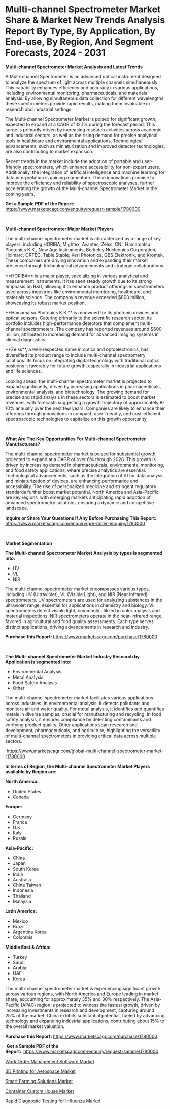 <p><h1>Multi-channel Spectrometer Market Share & Market New Trends Analysis Report By Type, By Application, By End-use, By Region, And Segment Forecasts, 2024 - 2031</h1></p><p><strong>Multi-channel Spectrometer Market Analysis and Latest Trends</strong></p>
<p><p>A Multi-channel Spectrometer is an advanced optical instrument designed to analyze the spectrum of light across multiple channels simultaneously. This capability enhances efficiency and accuracy in various applications, including environmental monitoring, pharmaceuticals, and materials analysis. By allowing simultaneous data collection for different wavelengths, these spectrometers provide rapid results, making them invaluable in research and industrial settings.</p><p>The Multi-channel Spectrometer Market is poised for significant growth, expected to expand at a CAGR of 12.1% during the forecast period. This surge is primarily driven by increasing research activities across academic and industrial sectors, as well as the rising demand for precise analytical tools in healthcare and environmental applications. Technological advancements, such as miniaturization and improved detector technologies, are also contributing to market expansion.</p><p>Recent trends in the market include the adoption of portable and user-friendly spectrometers, which enhance accessibility for non-expert users. Additionally, the integration of artificial intelligence and machine learning for data interpretation is gaining momentum. These innovations promise to improve the efficiency and reliability of spectroscopic analyses, further accelerating the growth of the Multi-channel Spectrometer Market in the coming years.</p></p>
<p><strong>Get a Sample PDF of the Report:&nbsp;</strong> <a href="https://www.marketscagr.com/enquiry/request-sample/1780000?utm_campaign=1268&utm_medium=2&utm_source=Github&utm_content=ia&utm_term=09102024&utm_id=multi-channel-spectrometer">https://www.marketscagr.com/enquiry/request-sample/1780000</a></p>
<p>&nbsp;</p>
<p><strong>Multi-channel Spectrometer Major Market Players</strong></p>
<p><p>The multi-channel spectrometer market is characterized by a range of key players, including HORIBA, Mightex, Avantes, Zeiss, CNI, Hamamatsu Photonics K.K., New Age Instruments, Berkeley Nucleonics Corporation, Holmarc, ORTEC, Table Stable, Keri Photonics, GBS Elektronik, and Kromek. These companies are driving innovation and expanding their market presence through technological advancements and strategic collaborations.</p><p>**HORIBA** is a major player, specializing in various analytical and measurement instruments. It has seen steady growth due to its strong emphasis on R&D, allowing it to enhance product offerings in spectrometers used across industries like environmental monitoring, healthcare, and materials science. The company's revenue exceeded $800 million, showcasing its robust market position.</p><p>**Hamamatsu Photonics K.K.** is renowned for its photonic devices and optical sensors. Catering primarily to the scientific research sector, its portfolio includes high-performance detectors that complement multi-channel spectrometers. The company has reported revenues around $600 million, attributed to increasing demand for advanced imaging systems in clinical diagnostics.</p><p>**Zeiss**, a well-respected name in optics and optoelectronics, has diversified its product range to include multi-channel spectrometry solutions. Its focus on integrating digital technology with traditional optics positions it favorably for future growth, especially in industrial applications and life sciences.</p><p>Looking ahead, the multi-channel spectrometer market is projected to expand significantly, driven by increasing applications in pharmaceuticals, environmental analysis, and biotechnology. The growing demand for precise and rapid analysis in these sectors is estimated to boost market revenues, with forecasts suggesting a growth trajectory of approximately 8-10% annually over the next few years. Companies are likely to enhance their offerings through innovations in compact, user-friendly, and cost-efficient spectroscopic technologies to capitalize on this growth opportunity.</p></p>
<p>&nbsp;</p>
<p><strong>What Are The Key Opportunities For Multi-channel Spectrometer Manufacturers?</strong></p>
<p><p>The multi-channel spectrometer market is poised for substantial growth, projected to expand at a CAGR of over 6% through 2028. This growth is driven by increasing demand in pharmaceuticals, environmental monitoring, and food safety applications, where precise analytics are essential. Technological advancements, such as the integration of AI for data analysis and miniaturization of devices, are enhancing performance and accessibility. The rise of personalized medicine and stringent regulatory standards further boost market potential. North America and Asia-Pacific are key regions, with emerging markets anticipating rapid adoption of advanced spectrometry solutions, ensuring a dynamic and competitive landscape.</p></p>
<p><strong>Inquire or Share Your Questions If Any Before Purchasing This Report:</strong> <a href="https://www.marketscagr.com/enquiry/pre-order-enquiry/1780000?utm_campaign=1268&utm_medium=2&utm_source=Github&utm_content=ia&utm_term=09102024&utm_id=multi-channel-spectrometer">https://www.marketscagr.com/enquiry/pre-order-enquiry/1780000</a></p>
<p>&nbsp;</p>
<p><strong>Market Segmentation</strong></p>
<p><strong>The Multi-channel Spectrometer Market Analysis by types is segmented into:</strong></p>
<p><ul><li>UV</li><li>VL</li><li>NIR</li></ul></p>
<p><p>The multi-channel spectrometer market encompasses various types, including UV (Ultraviolet), VL (Visible Light), and NIR (Near Infrared) spectrometers. UV spectrometers are used for analyzing substances in the ultraviolet range, essential for applications in chemistry and biology. VL spectrometers detect visible light, commonly utilized in color analysis and material inspections. NIR spectrometers operate in the near-infrared range, favored in agricultural and food quality assessments. Each type serves distinct applications, driving advancements in research and industry.</p></p>
<p><strong>Purchase this Report:&nbsp;</strong><a href="https://www.marketscagr.com/purchase/1780000?utm_campaign=1268&utm_medium=2&utm_source=Github&utm_content=ia&utm_term=09102024&utm_id=multi-channel-spectrometer">https://www.marketscagr.com/purchase/1780000</a></p>
<p>&nbsp;</p>
<p><strong>The Multi-channel Spectrometer Market Industry Research by Application is segmented into:</strong></p>
<p><ul><li>Environmental Analysis</li><li>Metal Analysis</li><li>Food Safety Analysis</li><li>Other</li></ul></p>
<p><p>The multi-channel spectrometer market facilitates various applications across industries. In environmental analysis, it detects pollutants and monitors air and water quality. For metal analysis, it identifies and quantifies metals in diverse samples, crucial for manufacturing and recycling. In food safety analysis, it ensures compliance by detecting contaminants and verifying product quality. Other applications span research and development, pharmaceuticals, and agriculture, highlighting the versatility of multi-channel spectrometers in providing critical data across multiple sectors.</p></p>
<p><a href="https://www.marketscagr.com/global-multi-channel-spectrometer-market-r1780000?utm_campaign=1268&utm_medium=2&utm_source=Github&utm_content=ia&utm_term=09102024&utm_id=multi-channel-spectrometer">&nbsp;https://www.marketscagr.com/global-multi-channel-spectrometer-market-r1780000</a></p>
<p><strong>In terms of Region, the Multi-channel Spectrometer Market Players available by Region are:</strong></p>
<p>
    <p> <strong> North America: </strong>
        <ul>
            <li>United States</li>
            <li>Canada</li>
        </ul>
        </p> 
    <p> <strong> Europe: </strong>
        <ul>
            <li>Germany</li>
            <li>France</li>
            <li>U.K.</li>
            <li>Italy</li>
            <li>Russia</li>
        </ul>
        </p> 
    <p> <strong> Asia-Pacific: </strong>
        <ul>
            <li>China</li>
            <li>Japan</li>
            <li>South Korea</li>
            <li>India</li>
            <li>Australia</li>
            <li>China Taiwan</li>
            <li>Indonesia</li>
            <li>Thailand</li>
            <li>Malaysia</li>
        </ul>
        </p> 
    <p> <strong> Latin America: </strong>
        <ul>
            <li>Mexico</li>
            <li>Brazil</li>
            <li>Argentina Korea</li>
            <li>Colombia</li>
        </ul>
        </p> 
    <p> <strong> Middle East & Africa: </strong>
        <ul>
            <li>Turkey</li>
            <li>Saudi</li>
            <li>Arabia</li>
            <li>UAE</li>
            <li>Korea</li>
        </ul>
    </p>
    </p>
<p><p>The multi-channel spectrometer market is experiencing significant growth across various regions, with North America and Europe leading in market share, accounting for approximately 35% and 30% respectively. The Asia-Pacific (APAC) region is projected to witness the fastest growth, driven by increasing investments in research and development, capturing around 25% of the market. China exhibits substantial potential, fueled by advancing technology and expanding industrial applications, contributing about 15% to the overall market valuation.</p></p>
<p><strong>Purchase this Report: </strong><a href="https://www.marketscagr.com/purchase/1780000?utm_campaign=1268&utm_medium=2&utm_source=Github&utm_content=ia&utm_term=09102024&utm_id=multi-channel-spectrometer">https://www.marketscagr.com/purchase/1780000</a></p>
<p>&nbsp;<strong>Get a Sample PDF of the Report:&nbsp;&nbsp;</strong><a href="https://www.marketscagr.com/enquiry/request-sample/1780000?utm_campaign=1268&utm_medium=2&utm_source=Github&utm_content=ia&utm_term=09102024&utm_id=multi-channel-spectrometer">https://www.marketscagr.com/enquiry/request-sample/1780000</a></p>
<p><strong></strong></p>
<p><p><a href="https://www.linkedin.com/pulse/navigating-global-work-order-management-software-market-landscape-lcknc?trackingId=VLQP%2FoFiTkyvXibcoU1z2A%3D%3D&utm_campaign=1268&utm_medium=2&utm_source=Github&utm_content=ia&utm_term=09102024&utm_id=multi-channel-spectrometer">Work Order Management Software Market</a></p><p><a href="https://www.linkedin.com/pulse/global-3d-printing-aerospace-market-analysis-trends-forecasts-mo27c?trackingId=49pqy9tpTzCFFnPEkX5rLw%3D%3D&utm_campaign=1268&utm_medium=2&utm_source=Github&utm_content=ia&utm_term=09102024&utm_id=multi-channel-spectrometer">3D Printing for Aerospace Market</a></p><p><a href="https://www.linkedin.com/pulse/smart-farming-solutions-market-size-share-analysis-growth-w6ovc?trackingId=D2lhZ6D2Rb%2BQtp1Zh5Zxpw%3D%3D&utm_campaign=1268&utm_medium=2&utm_source=Github&utm_content=ia&utm_term=09102024&utm_id=multi-channel-spectrometer">Smart Farming Solutions Market</a></p><p><a href="https://github.com/RickHolmes3/Market-Research-Report-List-6/blob/main/container-custom-house-market.md?utm_campaign=1268&utm_medium=2&utm_source=Github&utm_content=ia&utm_term=09102024&utm_id=multi-channel-spectrometer">Container Custom House Market</a></p><p><a href="https://www.linkedin.com/pulse/rapid-diagnostic-testing-influenza-market-analysis-report-global-e2xmc?trackingId=zxMD4bWmSfKmf5ydtkEMBw%3D%3D&utm_campaign=1268&utm_medium=2&utm_source=Github&utm_content=ia&utm_term=09102024&utm_id=multi-channel-spectrometer">Rapid Diagnostic Testing for Influenza Market</a></p></p>